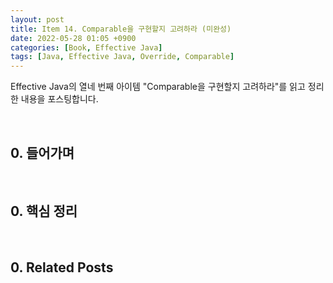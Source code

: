 ```yaml
---
layout: post
title: Item 14. Comparable을 구현할지 고려하라 (미완성)
date: 2022-05-28 01:05 +0900
categories: [Book, Effective Java]
tags: [Java, Effective Java, Override, Comparable]
---
```




Effective Java의 열네 번째 아이템 "Comparable을 구현할지 고려하라"를 읽고 정리한 내용을 포스팅합니다.

<br>

## 0. 들어가며



<br>

## 0. 핵심 정리



<br>

## 0. Related Posts

